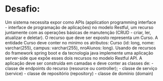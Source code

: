 # Desafio:
Um sistema necessita expor como APIs (application programming interface - interface de programação de aplicações) no modelo Restful, um recurso juntamente com as operações básicas de manutenção (CRUD - criar, ler, atualizar e deletar). O recurso que deve ser exposto representa um Curso. A entidade Curso deve conter no minimo os atributos: Curso (id: long, nome: varchar(255), campus: varchar(255), nroAlunos: long). Usando de recursos do framework spring boot e da tecnologia java implemente uma aplicação server-side que expõe esses dois recursos no modelo Restful API. A aplicação deve ser construída em camadas e deve conter as classes de:  - classe de endpoints do recurso (resource ou controller);  - classe de serviço (service)  - classe de repositório (repository)  - classe de domínio (domain)
